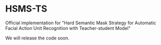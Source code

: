 # HSMS-TS

Official implementation for "Hard Semantic Mask Strategy for Automatic Facial Action Unit Recognition with Teacher-student Model"

We will release the code soon.
